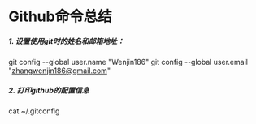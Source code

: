 # Github命令总结
##### 1. 设置使用git时的姓名和邮箱地址：
git config --global user.name "Wenjin186"
git config --global user.email "zhangwenjin186@gmail.com"
##### 2. 打印github的配置信息
cat ~/.gitconfig
